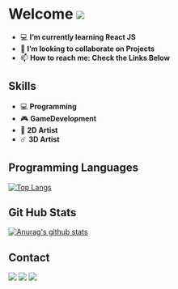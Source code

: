 
# Welcome <img src="https://img.icons8.com/fluent/50/000000/github.png"/>

- 💻 **I’m currently learning React JS**
- 👯 **I’m looking to collaborate on Projects**
- 📫 **How to reach me: Check the Links Below** 

## Skills
* 💻 **Programming**    
* 🎮 **GameDevelopment**         
* 🎨 **2D Artist** 
* ☄️ **3D Artist**

## Programming Languages

[![Top Langs](https://github-readme-stats.vercel.app/api/top-langs/?username=indieD3v)](https://github.com/indieD3v/github-readme-stats)


## Git Hub Stats

[![Anurag's github stats](https://github-readme-stats.vercel.app/api?username=indieD3v&show_icons=true&theme=buefy)](https://github.com/indieD3v/github-readme-stats)
   
   
## Contact
<a href="https://www.instagram.com/code.forever/"><img src="https://img.icons8.com/cute-clipart/64/000000/instagram-new.png"/></a>       <a href="https://mail.google.com/"><img src="https://img.icons8.com/plasticine/64/000000/gmail.png"/></a> <a href="https://www.linkedin.com/in/tanmay-m-1ab07b1b6/"><img src="https://img.icons8.com/dusk/64/000000/linkedin.png"/></a>     



